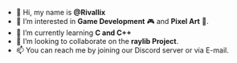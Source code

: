 - 👋 Hi, my name is **@Rivallix**
- 👀 I’m interested in **Game Development** 🎮 and **Pixel Art** 👾.
- 🌱 I’m currently learning **C and C++**
- 💞️ I’m looking to collaborate on the **raylib Project**.
- 📫 You can reach me by joining our Discord server or via E-mail.
